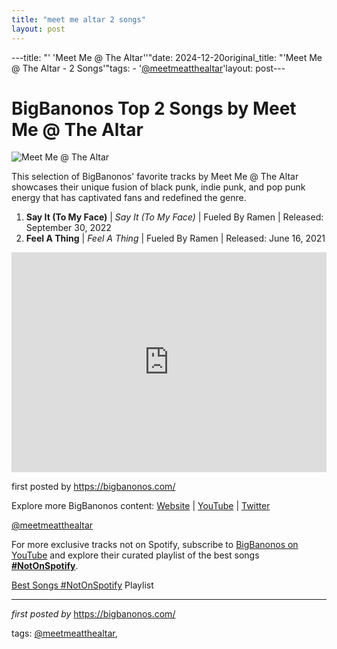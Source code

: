```yaml
---
title: "meet me altar 2 songs"
layout: post
---
```

---title: "' 'Meet Me @ The Altar''"date: 2024-12-20original_title: "'Meet Me @ The Altar - 2 Songs'"tags:  - '[@meetmeatthealtar](/tags/meetmeatthealtar/)'layout: post---<h1>BigBanonos Top 2 Songs by Meet Me @ The Altar</h1><img src="https://assets.exclaim.ca/image/upload/v1704478174/meet-me-at-the-altar-steve-mcgill3.jpg" alt="Meet Me @ The Altar"> <p>This selection of BigBanonos' favorite tracks by Meet Me @ The Altar showcases their unique fusion of black punk, indie punk, and pop punk energy that has captivated fans and redefined the genre.</p> <ol> <li><strong>Say It (To My Face)</strong> | <em>Say It (To My Face)</em> | Fueled By Ramen | Released: September 30, 2022</li> <li><strong>Feel A Thing</strong> | <em>Feel A Thing</em> | Fueled By Ramen | Released: June 16, 2021</li></ol> <div> <iframe src="https://open.spotify.com/embed/playlist/6fdLgMPzE8ZUSO3QA740c4?utm_source=generator" width="100%" height="352" frameborder="0" allow="autoplay; clipboard-write; encrypted-media; fullscreen; picture-in-picture" loading="lazy" allowfullscreen></iframe></div> <p>first posted by <a href="https://bigbanonos.com/">https://bigbanonos.com/</a></p> <div> <p>Explore more BigBanonos content: <a href="https://bigbanonos.com/">Website</a> | <a href="https://www.youtube.com/[@BigBanonos](/tags/BigBanonos/)">YouTube</a> | <a href="https://x.com/bigbanonos">Twitter</a></p></div> <!-- Tags --><p>[@meetmeatthealtar](/tags/meetmeatthealtar/)</p><!--Subscribe and Playlist Links--><div>    <p>For more exclusive tracks not on Spotify, subscribe to <a href="https://www.youtube.com/[@BigBanonos](/tags/BigBanonos/)" target="_blank">BigBanonos on YouTube</a> and explore their curated playlist of the best songs <strong>[#NotOnSpotify](/tags/NotOnSpotify/)</strong>.</p>    <p><a href="https://www.youtube.com/playlist?list=PLtuNtuTatqI0kFahUCbtbfenC_ET5O_tr" target="_blank">Best Songs [#NotOnSpotify](/tags/NotOnSpotify/) Playlist<br /></a></p></div><hr /><p><em>first posted by</em> <a href="https://bigbanonos.com/" rel="noopener" target="_new">https://bigbanonos.com/</a></p><p>tags: [@meetmeatthealtar](/tags/meetmeatthealtar/),</p>